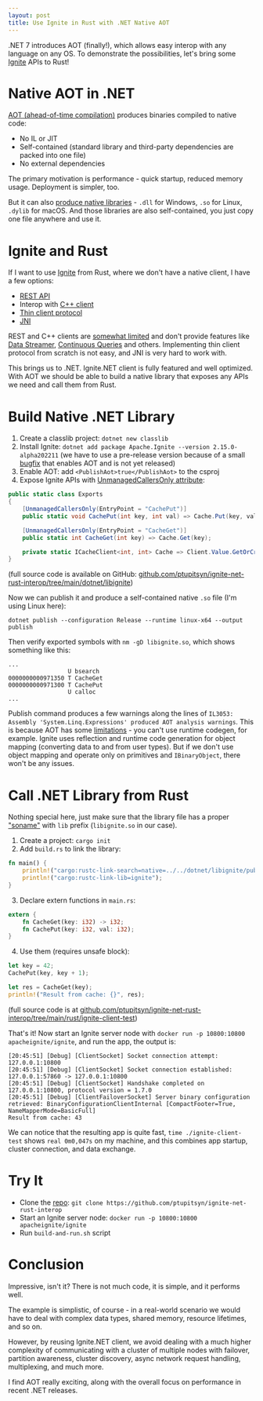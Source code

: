```yaml
---
layout: post
title: Use Ignite in Rust with .NET Native AOT
---
```


.NET 7 introduces AOT (finally!), which allows easy interop with any language on any OS. To demonstrate the possibilities, let's bring some [Ignite](https://ignite.apache.org/) APIs to Rust!

# Native AOT in .NET

[AOT (ahead-of-time compilation)](https://learn.microsoft.com/en-us/dotnet/core/deploying/native-aot/) produces binaries compiled to native code:
* No IL or JIT
* Self-contained (standard library and third-party dependencies are packed into one file)
* No external dependencies

The primary motivation is performance - quick startup, reduced memory usage. Deployment is simpler, too.

But it can also [produce native libraries](https://learn.microsoft.com/en-us/dotnet/core/deploying/native-aot/#build-native-libraries) - `.dll` for Windows, `.so` for Linux, `.dylib` for macOS.
And those libraries are also self-contained, you just copy one file anywhere and use it.

# Ignite and Rust

If I want to use [Ignite](https://ignite.apache.org/) from Rust, where we don't have a native client, I have a few options:
* [REST API](https://ignite.apache.org/docs/latest/restapi)
* Interop with [C++ client](https://ignite.apache.org/docs/latest/quick-start/cpp) 
* [Thin client protocol](https://cwiki.apache.org/confluence/display/IGNITE/IEP-9+Thin+Client+Protocol)
* [JNI](https://en.wikipedia.org/wiki/Java_Native_Interface)

REST and C++ clients are [somewhat limited](https://cwiki.apache.org/confluence/display/IGNITE/Thin+clients+features) and don't provide features like 
[Data Streamer](https://ignite.apache.org/docs/latest/data-streaming), [Continuous Queries](https://ignite.apache.org/docs/latest/key-value-api/continuous-queries) and others.
Implementing thin client protocol from scratch is not easy, and JNI is very hard to work with.

This brings us to .NET. Ignite.NET client is fully featured and well optimized. 
With AOT we should be able to build a native library that exposes any APIs we need and call them from Rust.

# Build Native .NET Library

1. Create a classlib project: `dotnet new classlib`
2. Install Ignite: `dotnet add package Apache.Ignite --version 2.15.0-alpha202211` (we have to use a pre-release version because of a small [bugfix](https://github.com/apache/ignite/commit/6ad8d4085b48f0bd667f478df7a1b91e521c97c3) that enables AOT and is not yet released)
3. Enable AOT: add `<PublishAot>true</PublishAot>` to the csproj 
4. Expose Ignite APIs with [UnmanagedCallersOnly attribute](https://learn.microsoft.com/en-us/dotnet/api/system.runtime.interopservices.unmanagedcallersonlyattribute?view=net-6.0):
```csharp
public static class Exports
{
    [UnmanagedCallersOnly(EntryPoint = "CachePut")]
    public static void CachePut(int key, int val) => Cache.Put(key, val);

    [UnmanagedCallersOnly(EntryPoint = "CacheGet")]
    public static int CacheGet(int key) => Cache.Get(key);

    private static ICacheClient<int, int> Cache => Client.Value.GetOrCreateCache<int, int>("c");
}
```

(full source code is available on GitHub: [github.com/ptupitsyn/ignite-net-rust-interop/tree/main/dotnet/libignite](https://github.com/ptupitsyn/ignite-net-rust-interop/tree/main/dotnet/libignite))

Now we can publish it and produce a self-contained native `.so` file (I'm using Linux here):
```
dotnet publish --configuration Release --runtime linux-x64 --output publish
```

Then verify exported symbols with `nm -gD libignite.so`, which shows something like this:
```
...
                 U bsearch
0000000000971350 T CacheGet
0000000000971300 T CachePut
                 U calloc
...
```

Publish command produces a few warnings along the lines of `IL3053: Assembly 'System.Linq.Expressions' produced AOT analysis warnings`. 
This is because AOT has some [limitations](https://learn.microsoft.com/en-us/dotnet/core/deploying/native-aot/#limitations-of-native-aot-deployment) - you can't use runtime codegen, for example. Ignite uses reflection and runtime code generation for object mapping (converting data to and from user types). 
But if we don't use object mapping and operate only on primitives and `IBinaryObject`, there won't be any issues.

# Call .NET Library from Rust

Nothing special here, just make sure that the library file has a proper ["soname"](https://en.wikipedia.org/wiki/Soname) with `lib` prefix (`libignite.so` in our case).

1. Create a project: `cargo init`
2. Add `build.rs` to link the library:
```rust
fn main() {
    println!("cargo:rustc-link-search=native=../../dotnet/libignite/publish");
    println!("cargo:rustc-link-lib=ignite");
}
```
3. Declare extern functions in `main.rs`:
```rust
extern {
    fn CacheGet(key: i32) -> i32;
    fn CachePut(key: i32, val: i32);
}
```
4. Use them (requires unsafe block):

```rust
let key = 42;
CachePut(key, key + 1);

let res = CacheGet(key);
println!("Result from cache: {}", res);
```

(full source code is at [github.com/ptupitsyn/ignite-net-rust-interop/tree/main/rust/ignite-client-test](https://github.com/ptupitsyn/ignite-net-rust-interop/tree/main/rust/ignite-client-test))

That's it! Now start an Ignite server node with `docker run -p 10800:10800 apacheignite/ignite`, and run the app, the output is:

```
[20:45:51] [Debug] [ClientSocket] Socket connection attempt: 127.0.0.1:10800
[20:45:51] [Debug] [ClientSocket] Socket connection established: 127.0.0.1:57860 -> 127.0.0.1:10800
[20:45:51] [Debug] [ClientSocket] Handshake completed on 127.0.0.1:10800, protocol version = 1.7.0
[20:45:51] [Debug] [ClientFailoverSocket] Server binary configuration retrieved: BinaryConfigurationClientInternal [CompactFooter=True, NameMapperMode=BasicFull]
Result from cache: 43
```

We can notice that the resulting app is quite fast, `time ./ignite-client-test` shows `real	0m0,047s` on my machine, and this combines app startup, cluster connection, and data exchange.

# Try It

* Clone the [repo](https://github.com/ptupitsyn/ignite-net-rust-interop): `git clone https://github.com/ptupitsyn/ignite-net-rust-interop`
* Start an Ignite server node: `docker run -p 10800:10800 apacheignite/ignite`
* Run `build-and-run.sh` script

# Conclusion

Impressive, isn't it? There is not much code, it is simple, and it performs well.

The example is simplistic, of course - in a real-world scenario we would have to deal with complex data types, shared memory, resource lifetimes, and so on.

However, by reusing Ignite.NET client, we avoid dealing with a much higher complexity of communicating with a cluster of multiple nodes with failover, partition awareness, cluster discovery, async network request handling, multiplexing, and much more.

I find AOT really exciting, along with the overall focus on performance in recent .NET releases.  
